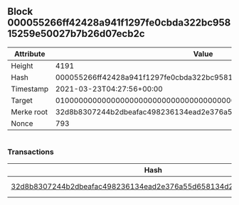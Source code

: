 ## Block 000055266ff42428a941f1297fe0cbda322bc95815259e50027b7b26d07ecb2c

Attribute | Value
--- | ---
Height | 4191
Hash | 000055266ff42428a941f1297fe0cbda322bc95815259e50027b7b26d07ecb2c
Timestamp | 2021-03-23T04:27:56+00:00
Target | 0100000000000000000000000000000000000000000000000000000000000000
Merke root | 32d8b8307244b2dbeafac498236134ead2e376a55d658134d28a1dde59d529a4
Nonce | 793

```

```

### Transactions

Hash | Amount
--- | ---
[32d8b8307244b2dbeafac498236134ead2e376a55d658134d28a1dde59d529a4](32d8b8307244b2dbeafac498236134ead2e376a55d658134d28a1dde59d529a4.md) | 10.00000000 SKEPTI 
